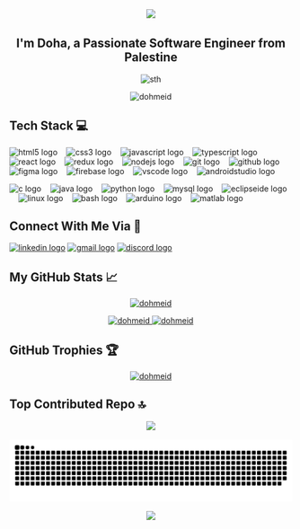 <div align="center">
  <img src="https://capsule-render.vercel.app/api?text=HeyEveryone!👋&fontColor=F0F3F4&animation=fadeIn&type=waving&color=6F1042&height=150"/>
  <h2 align="center">I'm Doha, a Passionate Software Engineer from Palestine</h2>
  <p align="center"> <img  alt="sth" src="https://i.pinimg.com/originals/3e/c4/37/3ec43786b484c617a1ba4ea7945ec9bd.gif" /> </p>
  <p align="center"> <img src="https://komarev.com/ghpvc/?username=dohmeid&label=Profile%20views&color=6F1042&style=flat" alt="dohmeid" /> </p>
</div>

## Tech Stack 💻
<div align="left">
  <img src="https://skillicons.dev/icons?i=html" height="50" alt="html5 logo"/><img width="12" />
  <img src="https://skillicons.dev/icons?i=css" height="50" alt="css3 logo"/><img width="12" />
  <img src="https://skillicons.dev/icons?i=js" height="50" alt="javascript logo"/><img width="12" />
  <img src="https://skillicons.dev/icons?i=ts" height="50" alt="typescript logo"/><img width="12" />
  <img src="https://skillicons.dev/icons?i=react" height="50" alt="react logo"/><img width="12" />
  <img src="https://skillicons.dev/icons?i=redux" height="50" alt="redux logo"/><img width="12" />
  <img src="https://skillicons.dev/icons?i=nodejs" height="50" alt="nodejs logo"/><img width="12" />
  <img src="https://skillicons.dev/icons?i=git" height="50" alt="git logo"/><img width="12" />
  <img src="https://skillicons.dev/icons?i=github" height="50" alt="github logo"/><img width="12" />
  <img src="https://skillicons.dev/icons?i=figma" height="50" alt="figma logo"/><img width="12" />
  <img src="https://skillicons.dev/icons?i=firebase" height="50" alt="firebase logo"/><img width="12" />
  <img src="https://skillicons.dev/icons?i=vscode" height="50" alt="vscode logo"/><img width="12" />
  <img src="https://skillicons.dev/icons?i=androidstudio" height="50" alt="androidstudio logo"/><img width="12" />

  <img src="https://skillicons.dev/icons?i=c" height="50" alt="c logo"/><img width="12" />
  <img src="https://skillicons.dev/icons?i=java" height="50" alt="java logo"/><img width="12" />
  <img src="https://skillicons.dev/icons?i=py" height="50" alt="python logo"/><img width="12" />
  <img src="https://skillicons.dev/icons?i=mysql" height="50" alt="mysql logo"  /><img width="12" />
  <img src="https://skillicons.dev/icons?i=eclipse" height="50" alt="eclipseide logo"/><img width="12" />
  <img src="https://skillicons.dev/icons?i=linux" height="50" alt="linux logo"/><img width="12" />
  <img src="https://skillicons.dev/icons?i=bash" height="50" alt="bash logo"  /><img width="12" />
  <img src="https://skillicons.dev/icons?i=arduino" height="50" alt="arduino logo"/><img width="12" />
  <img src="https://skillicons.dev/icons?i=matlab" height="50" alt="matlab logo"/>
</div>


## Connect With Me Via 💬
<div align="left">
  <a href="www.linkedin.com/in/dohmeid" target="_blank"><img src="https://img.shields.io/static/v1?message=LinkedIn&logo=linkedin&label=&color=0077B5&logoColor=white&labelColor=&style=for-the-badge" height="35" alt="linkedin logo"  /></a>
  <a href="doha.hmeid@gmail.com" target="_blank"><img src="https://img.shields.io/static/v1?message=Gmail&logo=gmail&label=&color=D14836&logoColor=white&labelColor=&style=for-the-badge" height="35" alt="gmail logo"  /></a>
  <a href="discordapp.com/users/953030181692530729" target="_blank"><img src="https://img.shields.io/static/v1?message=Discord&logo=discord&label=&color=7289DA&logoColor=white&labelColor=&style=for-the-badge" height="35" alt="discord logo"  /><a>
</div>


## My GitHub Stats 📈
<a href="https://github.com/dohmeid">
  <p align="center"><img height="180em" width="425em"  src="https://github-readmestats.vercel.app/api/toplangsusername=dohmeid&show_icons=true&locale=en&layout=compact&theme=radical" alt="dohmeid" /></p>
  <p  align="center">
    <img height="180em" width="415em" src="https://github-readme-stats.vercel.app/api?username=dohmeid&show_icons=true&locale=en&theme=radical" alt="dohmeid" />
    <img height="180em" width="415em" src="https://github-readme-streak-stats.herokuapp.com/?user=dohmeid&theme=radical" alt="dohmeid" />
  </p>
</a>


## GitHub Trophies 🏆
<div align="center"> 
  <a href="https://github.com/ryo-ma/github-profile-trophy"><img src="https://github-profile-trophy.vercel.app/?username=dohmeid"  alt="dohmeid"/></a> 
</div>


## Top Contributed Repo 🔝
<div align="center"> 
  
  ![](https://github-contributor-stats.vercel.app/api?username=dohmeid&limit=5&theme=radical&combine_all_yearly_contributions=true)
</div>


![Snake animation](https://github.com/dohmeid/dohmeid/blob/output/github-contribution-grid-snake.svg)

<p align="center">
  <img src="https://capsule-render.vercel.app/api?type=waving&color=6F1042&height=120&section=footer"/>
</p>

<!--
<img  alt="sth" src="https://media.giphy.com/media/gHhz5ZqkY8rzyWUiKw/giphy.webp" />
<img src= "https://media.giphy.com/media/ayMW3eqvuP00o/giphy.webp">
-->
